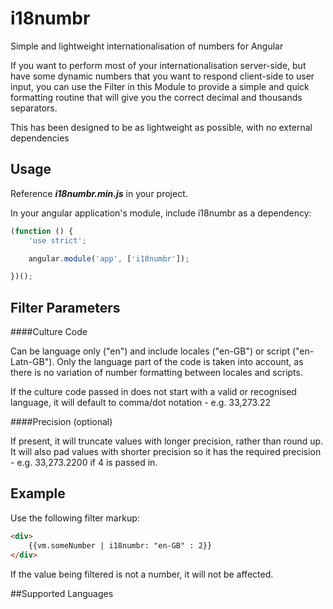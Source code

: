# i18numbr
Simple and lightweight internationalisation of numbers for Angular

If you want to perform most of your internationalisation server-side, but have some dynamic numbers that you want to respond client-side to user input, you can use the Filter in this Module to provide a simple and quick formatting routine that will give you the correct decimal and thousands separators.

This has been designed to be as lightweight as possible, with no external dependencies

## Usage

Reference **_i18numbr.min.js_** in your project.

In your angular application's module, include i18numbr as a dependency:

```javascript
(function () {
    'use strict';

    angular.module('app', ['i18numbr']);

})();
```

## Filter Parameters

####Culture Code

Can be language only ("en") and include locales ("en-GB") or script ("en-Latn-GB"). Only the language part of the code is taken into account, as there is no variation of number formatting between locales and scripts.

If the culture code passed in does not start with a valid or recognised language, it will default to comma/dot notation - e.g. 33,273.22

####Precision (optional)

If present, it will truncate values with longer precision, rather than round up. It will also pad values with shorter precision so it has the required precision - e.g. 33,273.2200 if 4 is passed in.

## Example

Use the following filter markup:

```html
<div>
    {{vm.someNumber | i18numbr: "en-GB" : 2}}
</div>
```

If the value being filtered is not a number, it will not be affected.

##Supported Languages



